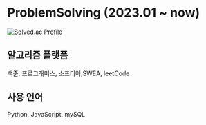 # ProblemSolving (2023.01 ~ now)
[![Solved.ac Profile](http://mazassumnida.wtf/api/generate_badge?boj=oesiu24)](https://solved.ac/oesiu24)<br/>

## 알고리즘 플랫폼
백준, 프로그래머스, 소프티어,SWEA, leetCode

## 사용 언어
Python, JavaScript, mySQL
